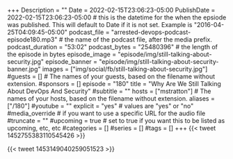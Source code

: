 +++
Description = ""
Date = 2022-02-15T23:06:23-05:00
PublishDate = 2022-02-15T23:06:23-05:00 # this is the datetime for the when the epsiode was published. This will default to Date if it is not set. Example is "2016-04-25T04:09:45-05:00"
podcast_file = "arrested-devops-podcast-episode180.mp3" # the name of the podcast file, after the media prefix.
podcast_duration = "53:02"
podcast_bytes = "25480396" # the length of the episode in bytes
episode_image = "episode/img/still-talking-about-security.jpg"
episode_banner = "episode/img/still-talking-about-security-banner.jpg"
images = ["img/social/fb/still-talking-about-security.jpg"]
#guests = [] # The names of your guests, based on the filename without extension.
#sponsors = []
episode = "180"
title = "Why Are We Still Talking About DevOps And Security"
#subtitle = ""
hosts = ["mstratton"] # The names of your hosts, based on the filename without extension.
aliases = ["/180"]
#youtube = ""
explicit = "yes" # values are "yes" or "no"
#media_override # if you want to use a specific URL for the audio file
#truncate = ""
#upcoming = true # set to true if you want this to be listed as upcoming, etc, etc
#categories = []
#series = []
#tags = []
+++
{{< tweet 1452755383110545426 >}}

{{< tweet 1453149040259051523 >}}
